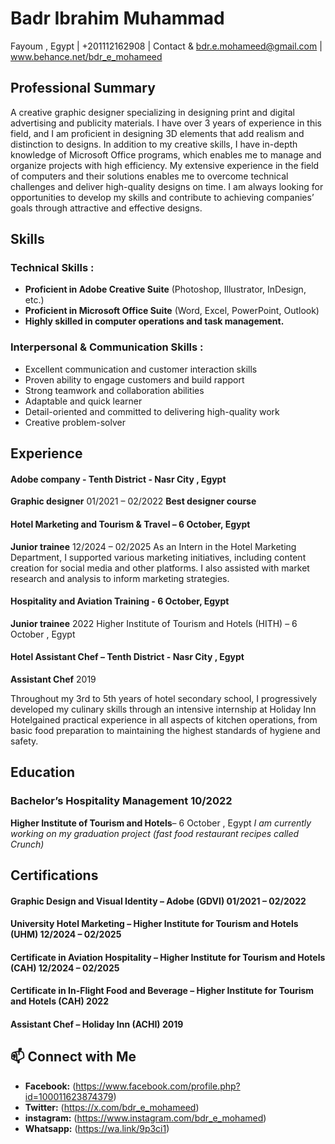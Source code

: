 # Badr Ibrahim Muhammad
Fayoum , Egypt |  +201112162908   |
Contact & bdr.e.mohameed@gmail.com | www.behance.net/bdr_e_mohameed

## Professional Summary
A creative graphic designer specializing in designing print and digital advertising and publicity materials. I have over 3 years of experience in this field, and I am proficient in designing 3D elements that add realism and distinction to designs. In addition to my creative skills, I have in-depth knowledge of Microsoft Office programs, which enables me to manage and organize projects with high efficiency. My extensive experience in the field of computers and their solutions enables me to overcome technical challenges and deliver high-quality designs on time. I am always looking for opportunities to develop my skills and contribute to achieving companies’ goals through attractive and effective designs.

##  Skills
### Technical Skills :
* **Proficient in Adobe Creative Suite** (Photoshop, Illustrator, InDesign, etc.)
* **Proficient in Microsoft Office Suite** (Word, Excel, PowerPoint, Outlook)
* **Highly skilled in computer operations and task management.**

### Interpersonal & Communication Skills :
* Excellent communication and customer interaction skills
* Proven ability to engage customers and build rapport
* Strong teamwork and collaboration abilities
* Adaptable and quick learner 
* Detail-oriented and committed to delivering high-quality work
* Creative problem-solver

##  Experience
#### Adobe company - Tenth District - Nasr City , Egypt
**Graphic designer**	 01/2021 – 02/2022
**Best designer course**

#### Hotel Marketing and Tourism & Travel – 6 October, Egypt
**Junior trainee**	 12/2024 – 02/2025
As an Intern in the Hotel Marketing Department, I supported various marketing initiatives, including content creation for social media
and other platforms. I also assisted with market research and analysis to inform marketing strategies.

#### Hospitality and Aviation Training  - 6 October, Egypt
**Junior trainee**	 2022 
Higher Institute of Tourism and Hotels (HITH) – 6 October , Egypt

#### Hotel Assistant Chef  – Tenth District - Nasr City , Egypt
**Assistant Chef**	2019

Throughout my 3rd to 5th years of hotel secondary school, I progressively developed my culinary skills through an intensive
internship at Holiday Inn Hotelgained practical experience in all aspects of kitchen operations, from basic food preparation to maintaining
the highest standards of hygiene and safety.


## Education
### Bachelor’s Hospitality Management	10/2022
**Higher Institute of Tourism and Hotels**– 6 October , Egypt
*I am currently working on my graduation project (fast food restaurant recipes called Crunch)*


##  Certifications

#### Graphic Design and Visual Identity  – Adobe (GDVI)	01/2021 – 02/2022

#### University Hotel Marketing – Higher Institute for Tourism and Hotels (UHM)	12/2024 – 02/2025

#### Certificate in Aviation Hospitality – Higher Institute for Tourism and Hotels (CAH)	12/2024 – 02/2025

#### Certificate in In-Flight Food and Beverage – Higher Institute for Tourism and Hotels (CAH)	2022

#### Assistant Chef – Holiday Inn (ACHI)	2019

## 📫 Connect with Me
* **Facebook:** (https://www.facebook.com/profile.php?id=100011623874379)
* **Twitter:** (https://x.com/bdr_e_mohameed)
* **instagram:** (https://www.instagram.com/bdr_e_mohamed)
* **Whatsapp:** (https://wa.link/9p3ci1)
